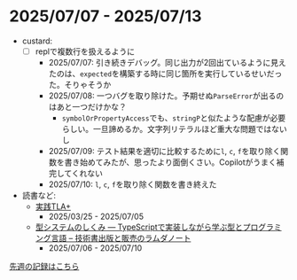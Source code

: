 # 2025/07/07 - 2025/07/13

- custard:
    - [ ] replで複数行を扱えるように
        - 2025/07/07: 引き続きデバッグ。同じ出力が2回出ているように見えたのは、`expected`を構築する時に同じ箇所を実行しているせいだった。そりゃそうか
        - 2025/07/08: 一つバグを取り除けた。予期せぬ`ParseError`が出るのはあと一つだけかな？
            - `symbolOrPropertyAccess`でも、`stringP`と似たような配慮が必要らしい。一旦諦めるか。文字列リテラルほど重大な問題ではないし
        - 2025/07/09: テスト結果を適切に比較するために`l`, `c`, `f`を取り除く関数を書き始めてみたが、思ったより面倒くさい。Copilotがうまく補完してくれない
        - 2025/07/10: `l`, `c`, `f`を取り除く関数を書き終えた
- 読書など:
    - [実践TLA+](https://www.shoeisha.co.jp/book/detail/9784798169163)
        - 2025/03/25 - 2025/07/05
    - [型システムのしくみ ― TypeScriptで実装しながら学ぶ型とプログラミング言語 – 技術書出版と販売のラムダノート](https://www.lambdanote.com/products/type-systems)
        - 2025/07/06 - 2025/07/10

[先週の記録はこちら](https://github.com/igrep/daily-commits/blob/2a8a8ae588fb5795b60a1edebad433c7aaa5d5be/yesterday.md)
